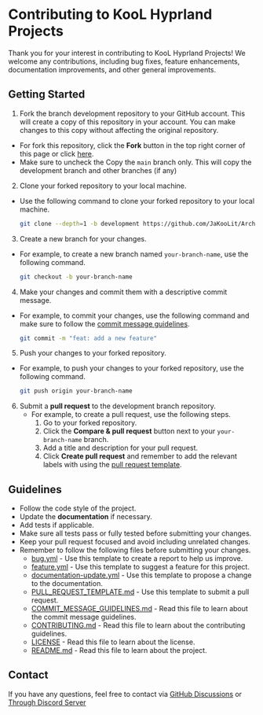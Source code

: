 # Contributing to KooL Hyprland Projects

Thank you for your interest in contributing to KooL Hyprland Projects! We welcome any contributions, including bug fixes, feature enhancements, documentation improvements, and other general improvements.

## Getting Started

1. Fork the branch development repository to your GitHub account. This will create a copy of this repository in your account. You can make changes to this copy without affecting the original repository.
  - For fork this repository, click the **Fork** button in the top right corner of this page or click [here](https://github.com/JaKooLit/Arch-Hyprland/fork).
  - Make sure to uncheck the Copy the `main` branch only. This will copy the development branch and other branches (if any)
 
2. Clone your forked repository to your local machine.

  - Use the following command to clone your forked repository to your local machine.

     ```bash
     git clone --depth=1 -b development https://github.com/JaKooLit/Arch-Hyprland.git
     ```

3. Create a new branch for your changes.

  - For example, to create a new branch named `your-branch-name`, use the following command.

     ```bash
     git checkout -b your-branch-name
     ```

4. Make your changes and commit them with a descriptive commit message.

  - For example, to commit your changes, use the following command and make sure to follow the [commit message guidelines](https://github.com/JaKooLit/Arch-Hyprland/blob/main/COMMIT_MESSAGE_GUIDELINES.md).

     ```bash
     git commit -m "feat: add a new feature"
     ```

5. Push your changes to your forked repository.

  - For example, to push your changes to your forked repository, use the following command.

     ```bash
     git push origin your-branch-name
     ```

6. Submit a **pull request** to the development branch repository.
   - For example, to create a pull request, use the following steps.
     1. Go to your forked repository.
     2. Click the **Compare & pull request** button next to your `your-branch-name` branch.
     3. Add a title and description for your pull request.
     4. Click **Create pull request** and remember to add the relevant labels with using the [pull request template](https://github.com/JaKooLit/Arch-Hyprland/blob/main/.github/PULL_REQUEST_TEMPLATE.md).

## Guidelines

- Follow the code style of the project.
- Update the **documentation** if necessary.
- Add tests if applicable.
- Make sure all tests pass or fully tested before submitting your changes.
- Keep your pull request focused and avoid including unrelated changes.
- Remember to follow the following files before submitting your changes.
  - [bug.yml](https://github.com/JaKooLit/Arch-Hyprland/blob/main/.github/ISSUE_TEMPLATE/bug.yml) - Use this template to create a report to help us improve.
  - [feature.yml](https://github.com/JaKooLit/Arch-Hyprland/blob/main/.github/ISSUE_TEMPLATE/feature.yml) - Use this template to suggest a feature for this project.
  - [documentation-update.yml](https://github.com/JaKooLit/Arch-Hyprland/blob/main/.github/ISSUE_TEMPLATE/documentation-update.yml) - Use this template to propose a change to the documentation.
  - [PULL_REQUEST_TEMPLATE.md](https://github.com/JaKooLit/Arch-Hyprland/blob/main/.github/PULL_REQUEST_TEMPLATE.md) - Use this template to submit a pull request.
  - [COMMIT_MESSAGE_GUIDELINES.md](https://github.com/JaKooLit/Arch-Hyprland/blob/main/COMMIT_MESSAGE_GUIDELINES.md) - Read this file to learn about the commit message guidelines.
  - [CONTRIBUTING.md](https://github.com/JaKooLit/Arch-Hyprland/blob/main/CONTRIBUTING.md) - Read this file to learn about the contributing guidelines.
  - [LICENSE](https://github.com/JaKooLit/Arch-Hyprland/blob/main/LICENSE.md) - Read this file to learn about the license.
  - [README.md](https://github.com/JaKooLit/Arch-Hyprland/blob/main/README.md) - Read this file to learn about the project.

## Contact

If you have any questions, feel free to contact via [GitHub Discussions](https://github.com/JaKooLit/Arch-Hyprland/discussions) or [Through Discord Server](https://discord.gg/kool-tech-world)

<!-- Auto-update: 2025-10-14T06:37:24.330564 -->
